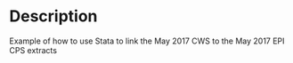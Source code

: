 # Description

Example of how to use Stata to link the May 2017 CWS to the May 2017 EPI CPS extracts